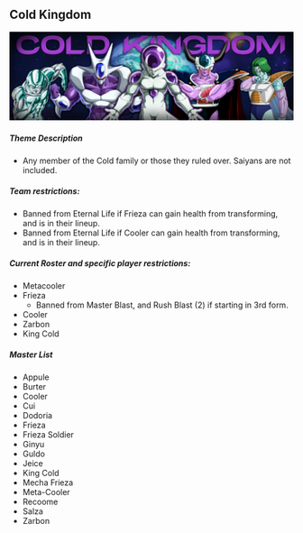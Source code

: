 ## Cold Kingdom

![](../images/cold.jpg)

##### Theme Description
- Any member of the Cold family or those they ruled over. Saiyans are not included. 

##### Team restrictions:
  - Banned from Eternal Life if Frieza can gain health from transforming, and is in their lineup.
  - Banned from Eternal Life if Cooler can gain health from transforming, and is in their lineup.

##### Current Roster and specific player restrictions:

- Metacooler
- Frieza
  - Banned from Master Blast, and Rush Blast (2) if starting in 3rd form.
- Cooler
- Zarbon
- King Cold
  
##### Master List
- Appule
- Burter
- Cooler
- Cui
- Dodoria
- Frieza
- Frieza Soldier
- Ginyu
- Guldo
- Jeice
- King Cold
- Mecha Frieza
- Meta-Cooler
- Recoome
- Salza
- Zarbon
